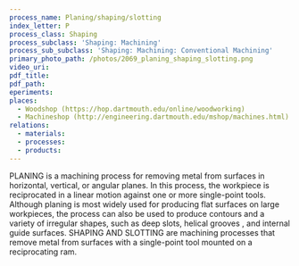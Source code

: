 ```yaml
---
process_name: Planing/shaping/slotting
index_letter: P
process_class: Shaping
process_subclass: 'Shaping: Machining'
process_sub_subclass: 'Shaping: Machining: Conventional Machining'
primary_photo_path: /photos/2069_planing_shaping_slotting.png
video_uri:
pdf_title:
pdf_path:
eperiments:
places:
  - Woodshop (https://hop.dartmouth.edu/online/woodworking)
  - Machineshop (http://engineering.dartmouth.edu/mshop/machines.html)
relations:
  - materials:
  - processes:
  - products:
---
```


PLANING is a machining process for removing metal from surfaces in horizontal, vertical, or angular planes. In this process, the workpiece is reciprocated in a linear motion against one or more single-point tools. Although planing is most widely used for producing flat surfaces on large workpieces, the process can also be used to produce contours and a variety of irregular shapes, such as deep slots, helical grooves , and internal guide surfaces. SHAPING AND SLOTTING are machining processes that remove metal from surfaces with a single-point tool mounted on a reciprocating ram.
